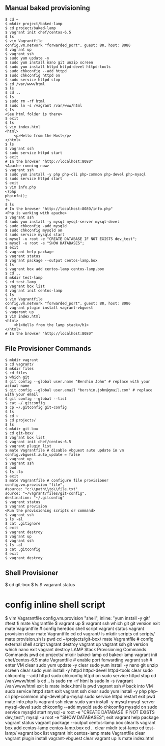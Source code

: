 ## Manual baked provisioning

```
$ cd ~
$ mkdir project/baked-lamp
$ cd project/baked-lamp
$ vagrant init chef/centos-6.5
$ ls
$ vim Vagrantfile
config.vm.network "forwarded_port", guest: 80, host: 8080
$ vagrant up
$ vagrant ssh
$ sudo yum update -y
$ sudo yum install nano git unzip screen
$ sudo yum install httpd httpd-devel httpd-tools
$ sudo chkconfig --add httpd
$ sudo chkconfig httpd on
$ sudo service httpd stop
$ cd /var/www/html
$ ls
$ cd ..
$ ls
$ sudo rm -rf html
$ sudo ln -s /vagrant /var/www/html
$ ls
<See html folder is there>
$ exit
$ ls
$ vim index.html
<html>
	<p>Hello from the Host</p>
</html>
$ ls
$ vagrant ssh
$ sudo service httpd start
$ exit
# In the browser "http://localhost:8080"
<Apache running now>
$ vagrant ssh
$ sudo yum install -y php php-cli php-common php-devel php-mysql
$ sudo service httpd start
$ exit
$ vim info.php
<?php
phpinfo();
?>
$ ls
# In the browser "http://localhost:8080/info.php"
<Php is working with apache>
$ vagrant ssh
$ sudo yum install -y mysql mysql-server mysql-devel 
$ sudo chkconfig -add mysqld
$ sudo chkconfig mysqld on
$ sudo service mysqld start
$ mysql -u root -e "CREATE DATABASE IF NOT EXISTS dev_test"; 
$ mysql -u root -e "SHOW DATABASES"; 
$ exit
$ vagrant help package
$ vagrant status
$ vagrant package --output centos-lamp.box 
$ ls 
$ vagrant box add centos-lamp centos-lamp.box
$ cd ..
$ mkdir test-lamp
$ cd test-lamp
$ vagrant box list
$ vagrant init centos-lamp
$ ls
$ vim Vagrantfile
config.vm.network "forwarded_port", guest: 80, host: 8080
$ vagrant plugin install vagrant-vbguest
$ vagarant up
$ vim index.html
<html>
	<h1>Hello from the lamp stack</h1>
</html>
# In the browser "http://localhost:8080"
```

## File Provisioner Commands
```
$ mkdir vagrant 
$ cd vagrant/ 
$ mkdir files 
$ cd files 
$ which git 
$ git config --global user.name "Bershin John" # replace with your actual name 
$ git config --global user.email "bershin.john@gmail.com" # replace with your email 
$ git config --global --list 
$ cat ~/.gitconfig 
$ cp ~/.gitconfig git-config 
$ ls 
$ cd ~ 
$ cd projects/ 
$ ls 
$ mkdir git-box 
$ cd git-box/ 
$ vagrant box list 
$ vagrant init chef/centos-6.5 
$ vagrant plugin list 
$ mate Vagrantfile # disable vbguest auto update in vm
config.vbguest.auto_update = false
$ vagrant up 
$ vagrant ssh
$ pwd 
$ ls -la 
$ exit 
$ mate Vagrantfile # configure file provisioner 
config.vm.provision "file",
#source: "c:\\path\\to\\file.txt"
source: "~/vagrant/files/git-config",
destination: "~/.gitconfig"
$ vagrant status
$ vagrant provision 
<Run the provisioning scripts or command>
$ vagrant ssh 
$ ls -al 
$ cat .gitignore 
$ exit 
$ vagrant destroy 
$ vagrant up 
$ vagrant ssh
$ ls -al
$ cat .gitconfig
$ exit
$ vagrant destroy
```

## Shell Provisioner
$ cd git-box
$ ls
$ vagarant status
# config inline shell script 
$ vim Vagarantfile
config.vm.provision "shell",
inline: "yum install -y git"
#test fi mate Vagrantfile 
$ vagrant up 
$ vagrant ssh which git git version exit mate Vagrantfile # config heredoc shell script vagrant status vagrant provision clear mate Vagrantfile cd cd vagrant/ ls mkdir scripts cd scripts/ mate provision.sh ls pwd cd ~/projects/git-box/ mate Vagrantfile # config external shell script vagrant destroy vagrant up vagrant ssh git version which nano exit vagrant destroy LAMP Stack Provisioning Commands Commands pwd cd projects/ mkdir baked-lamp cd baked-lamp vagrant init chef/centos-6.5 mate Vagrantfile # enable port forwarding vagrant ssh # enter VM clear sudo yum update -y clear sudo yum install -y nano git unzip screen clear sudo yum install -y httpd httpd-devel httpd-tools clear sudo chkconfig --add httpd sudo chkconfig httpd on sudo service httpd stop cd /var/www/html ls cd .. ls sudo rm -rf html ls sudo ln -s /vagrant /var/www/html exit ls mate index.html ls pwd vagrant ssh # back into VM sudo service httpd start exit vagrant ssh clear sudo yum install -y php php-cli php-common php-devel php-mysql sudo service httpd restart exit pwd mate info.php ls vagrant ssh clear sudo yum install -y mysql mysql-server mysql-devel sudo chkconfig --add mysqld sudo chkconfig mysqld on sudo service mysqld start mysql -u root -e "CREATE DATABASE IF NOT EXISTS dev_test"; mysql -u root -e "SHOW DATABASES"; exit vagrant help package vagrant status vagrant package --output centos-lamp.box clear ls vagrant box add centos-lamp centos-lamp.box cd .. clear mkdir test-lamp cd test-lamp/ vagrant box list vagrant init centos-lamp mate Vagrantfile clear vagrant plugin install vagrant-vbguest clear vagrant up ls mate index.html
<!--stackedit_data:
eyJoaXN0b3J5IjpbLTIwODUyMTY1Miw2MTY2NjU5NDQsNjE2Nj
Y1OTQ0LDE2NjA3MDUwMzcsLTc2NTM3MzY3NCw3MzA5OTgxMTZd
fQ==
-->